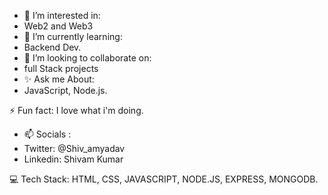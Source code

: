 - 👀 I’m interested in:
-  Web2 and Web3
- 🌱 I’m currently learning:
-  Backend Dev.
- 💞️ I’m looking to collaborate on:
-  full Stack projects
- ✨ Ask me About:
- JavaScript, Node.js.

⚡ Fun fact:
I love what i'm doing.

- 📫 Socials :
- Twitter: @Shiv_amyadav
- Linkedin: Shivam Kumar


💻 Tech Stack:
HTML, CSS, JAVASCRIPT, NODE.JS, EXPRESS, MONGODB.
